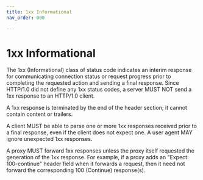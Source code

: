```yaml
---
title: 1xx Informational
nav_order: 000

---
```


# 1xx Informational

The 1xx (Informational) class of status code indicates an interim response for communicating connection status or request progress prior to completing the requested action and sending a final response. Since HTTP/1.0 did not define any 1xx status codes, a server MUST NOT send a 1xx response to an HTTP/1.0 client.

A 1xx response is terminated by the end of the header section; it cannot contain content or trailers.

A client MUST be able to parse one or more 1xx responses received prior to a final response, even if the client does not expect one. A user agent MAY ignore unexpected 1xx responses.

A proxy MUST forward 1xx responses unless the proxy itself requested the generation of the 1xx response. For example, if a proxy adds an "Expect: 100-continue" header field when it forwards a request, then it need not forward the corresponding 100 (Continue) response(s).
